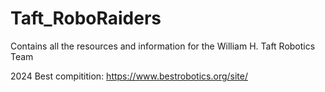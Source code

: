 # Taft_RoboRaiders
Contains all the resources and information for the William H. Taft Robotics Team </b>

2024 Best compitition: https://www.bestrobotics.org/site/
